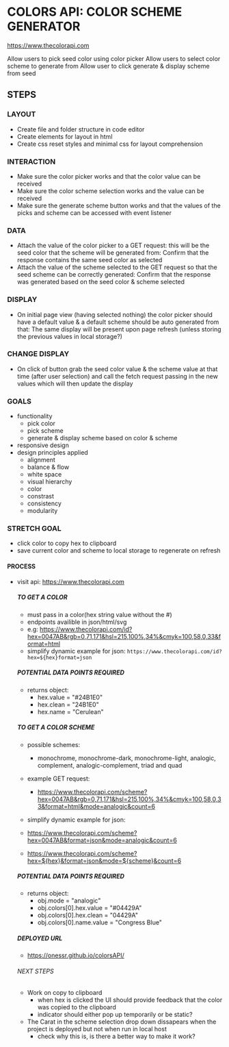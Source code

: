 # COLORS API: COLOR SCHEME GENERATOR

https://www.thecolorapi.com

Allow users to pick seed color using color picker
Allow users to select color scheme to generate from
Allow user to click generate & display scheme from seed

## STEPS

### LAYOUT

- Create file and folder structure in code editor
- Create elements for layout in html
- Create css reset styles and minimal css for layout comprehension

### INTERACTION

- Make sure the color picker works and that the color value can be received
- Make sure the color scheme selection works and the value can be received
- Make sure the generate scheme button works and that the values of the picks and scheme can be accessed with event listener

### DATA

- Attach the value of the color picker to a GET request: this will be the seed color that the scheme will be generated from: Confirm that the response contains the same seed color as selected
- Attach the value of the scheme selected to the GET request so that the seed scheme can be correctly generated: Confirm that the response was generated based on the seed color & scheme selected

### DISPLAY

- On initial page view (having selected nothing) the color picker should have a default value & a default scheme should be auto generated from that: The same display will be present upon page refresh (unless storing the previous values in local storage?)

### CHANGE DISPLAY

- On click of button grab the seed color value & the scheme value at that time (after user selection) and call the fetch request passing in the new values which will then update the display

### GOALS

- functionality
  - pick color
  - pick scheme
  - generate & display scheme based on color & scheme
- responsive design
- design principles applied
  - alignment
  - balance & flow
  - white space
  - visual hierarchy
  - color
  - constrast
  - consistency
  - modularity

### STRETCH GOAL

- click color to copy hex to clipboard
- save current color and scheme to local storage to regenerate on refresh

#### PROCESS

- visit api: https://www.thecolorapi.com

  ##### TO GET A COLOR

  - must pass in a color(hex string value without the #)
  - endpoints availible in json/html/svg
  - e.g: https://www.thecolorapi.com/id?hex=0047AB&rgb=0,71,171&hsl=215,100%,34%&cmyk=100,58,0,33&format=html
  - simplify dynamic example for json: `https://www.thecolorapi.com/id?hex=${hex}format=json`

  ##### POTENTIAL DATA POINTS REQUIRED

  - returns object:
    - hex.value = "#24B1E0"
    - hex.clean = "24B1E0"
    - hex.name = "Cerulean"

  ##### TO GET A COLOR SCHEME

  - possible schemes:
    - monochrome, monochrome-dark, monochrome-light, analogic, complement, analogic-complement, triad and quad
  - example GET request:

    - https://www.thecolorapi.com/scheme?hex=0047AB&rgb=0,71,171&hsl=215,100%,34%&cmyk=100,58,0,33&format=html&mode=analogic&count=6

  - simplify dynamic example for json:

  - https://www.thecolorapi.com/scheme?hex=0047AB&format=json&mode=analogic&count=6

  - https://www.thecolorapi.com/scheme?hex=${hex}&format=json&mode=${scheme}&count=6

  ##### POTENTIAL DATA POINTS REQUIRED

  - returns object:
    - obj.mode = "analogic"
    - obj.colors[0].hex.value = "#04429A"
    - obj.colors[0].hex.clean = "04429A"
    - obj.colors[0].name.value = "Congress Blue"

  ##### DEPLOYED URL

  - https://onessr.github.io/colorsAPI/

  ###### NEXT STEPS

  - Work on copy to clipboard
    - when hex is clicked the UI should provide feedback that the color was copied to the clipboard
    - indicator should either pop up temporarily or be static?
  - The Carat in the scheme selection drop down dissapears when the project is deployed but not when run in local host
    - check why this is, is there a better way to make it work?
